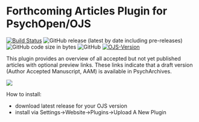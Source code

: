 # Forthcoming Articles Plugin for PsychOpen/OJS

[![Build Status](https://travis-ci.org/leibniz-psychology/psychopen-aam.svg?branch=main)](https://travis-ci.org/leibniz-psychology/psychopen-aam)
![GitHub release (latest by date including pre-releases)](https://img.shields.io/github/v/release/leibniz-psychology/psychopen-aam?include_prereleases&label=latest%20release)
![GitHub code size in bytes](https://img.shields.io/github/languages/code-size/leibniz-psychology/psychopen-aam)
![GitHub](https://img.shields.io/github/license/leibniz-psychology/psychopen-aam)
[![OJS-Version](https://img.shields.io/badge/pkp--ojs-3.2.1-brightgreen)](https://github.com/pkp/ojs/tree/stable-3_2_1)

This plugin provides an overview of all accepted but not yet published articles with optional preview links.
These links indicate that a draft version (Author Accepted Manuscript, AAM) is available in PsychArchives.

![](https://user-images.githubusercontent.com/7657717/95978485-8a782400-0e1a-11eb-81ae-bffeb9188308.jpg)

How to install:
- download latest release for your OJS version
- install via Settings->Website->Plugins->Upload A New Plugin

